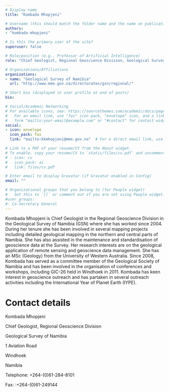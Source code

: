 ```yaml
---
# Display name
title: "Kombada Mhopjeni"

# Username (this should match the folder name and the name on publications)
authors:
- "kombada-mhopjeni"

# Is this the primary user of the site?
superuser: false

# Role/position (e.g., Professor of Artificial Intelligence)
role: "Chief Geologist, Regional Geoscience Division, Geological Survey of Namibia "

# Organizations/Affiliations
organizations:
- name: "Geological Survey of Namibia"
  url: "http://www.mme.gov.na/directorates/gsn/regional/"

# Short bio (displayed in user profile at end of posts)
bio: 

# Social/Academic Networking
# For available icons, see: https://sourcethemes.com/academic/docs/page-builder/#icons
#   For an email link, use "fas" icon pack, "envelope" icon, and a link in the
#   form "mailto:your-email@example.com" or "#contact" for contact widget.
social:
- icon: envelope
  icon_pack: fas
  link: "mailto:kkmhopjeni@mme.gov.na"  # For a direct email link, use "mailto:test@example.org".

# Link to a PDF of your resume/CV from the About widget.
# To enable, copy your resume/CV to `static/files/cv.pdf` and uncomment the lines below.
# - icon: cv
#   icon_pack: ai
#   link: files/cv.pdf

# Enter email to display Gravatar (if Gravatar enabled in Config)
email: ""

# Organizational groups that you belong to (for People widget)
#   Set this to `[]` or comment out if you are not using People widget.
#user_groups:
#- Co-Secretary General
---
```

Kombada Mhopjeni is Chief Geologist in the Regional Geoscience Division in the Geological Survey of Namibia (GSN) where she has worked since 2004. During her tenure she has been involved in several mapping projects including detailed geological mapping in the northern and central parts of Namibia. She has also assisted in the maintenance and standardisation of geoscience data at the Survey. Her research interests are on the geological application of remote sensing and geoscience data management. She has an MSc (Geology) from the University of Western Australia. Since 2008, Kombada has served as a committee member of the Geological Society of Namibia and has been involved in the organisation of conferences and workshops, including GIC-26 held in Windhoek in 2011. Kombada has keen interest in geoscience outreach and has partaken in several outreach activities including the International Year of Planet Earth (IYPE).

Contact details
===============

Kombada Mhopjeni

Chief Geologist, Regional Geoscience Division

Geological Survey of Namibia

1 Aviation Road

Windhoek

Namibia

Telephone: +264-(0)61-284-8101

Fax: :+264-(0)61-249144
